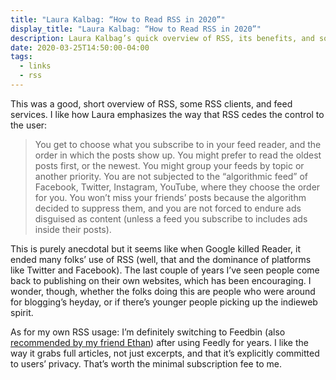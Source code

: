 ```yaml
---
title: "Laura Kalbag: “How to Read RSS in 2020”"
display_title: "Laura Kalbag: “How to Read RSS in 2020”"
description: Laura Kalbag’s quick overview of RSS, its benefits, and some RSS clients.
date: 2020-03-25T14:50:00-04:00
tags:
  - links
  - rss
---
```



This was a good, short overview of RSS, some RSS clients, and feed services. I like how Laura emphasizes the way that RSS cedes the control to the user:

> You get to choose what you subscribe to in your feed reader, and the order in which the posts show up. You might prefer to read the oldest posts first, or the newest. You might group your feeds by topic or another priority. You are not subjected to the “algorithmic feed” of Facebook, Twitter, Instagram, YouTube, where they choose the order for you. You won’t miss your friends’ posts because the algorithm decided to suppress them, and you are not forced to endure ads disguised as content (unless a feed you subscribe to includes ads inside their posts).

This is purely anecdotal but it seems like when Google killed Reader, it ended many folks’ use of RSS (well, that and the dominance of platforms like Twitter and Facebook). The last couple of years I’ve seen people come back to publishing on their own websites, which has been encouraging. I wonder, though, whether the folks doing this are people who were around for blogging’s heyday, or if there’s younger people picking up the indieweb spirit.

As for my own RSS usage: I’m definitely switching to Feedbin (also [recommended by my friend Ethan](https://twitter.com/beep/status/1240364065589006338)) after using Feedly for years. I like the way it grabs full articles, not just excerpts, and that it’s explicitly committed to users’ privacy. That’s worth the minimal subscription fee to me.
